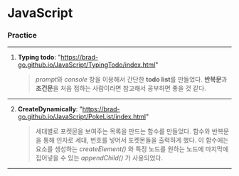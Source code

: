 # JavaScript

### Practice

---

1. **Typing todo**: "https://brad-go.github.io/JavaScript/TypingTodo/index.html"

   > *prompt*와 _console_ 창을 이용해서 간단한 **todo list**를 만들었다. **반복문**과 **조건문**을 처음 접하는 사람이라면 참고해서 공부하면 좋을 것 같다.

---

2. **CreateDynamically**: "https://brad-go.github.io/JavaScript/PokeList/index.html"

   > 세대별로 포켓몬을 보여주는 목록을 만드는 함수를 만들었다. 함수와 반복문을 통해 인자로 세대, 번호를 넣어서 포켓몬들을 출력하게 했다. 이 함수에는 요소를 생성하는 _createElement()_ 와 특정 노드를 원하는 노드에 마지막에 집어넣을 수 있는 _appendChild()_ 가 사용되었다.

---
